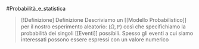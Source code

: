 #Probabilità_e_statistica 

> [!Definizione]  Definizione
> Descriviamo un [[Modello Probabilistico]] per il nostro esperimento aleatorio:
> $(\Omega,\mathbb{P})$ così che specifichiamo la probabilità dei singoli [[Eventi]] possibili.
> Spesso gli eventi a cui siamo interessati possono essere espressi con un valore numerico

